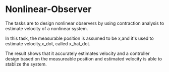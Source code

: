 # Nonlinear-Observer

The tasks are to design nonlinear observers by using contraction analysis to estimate velocity of a nonlinear system.

In this task, the measurable position is assumed to be x,and it's used to estimate velocity,x_dot, called x_hat_dot.

The result shows that it accurately estimates velocity and a controller design based on the measureable position and estimated velocity is able to stablize the system.
 
